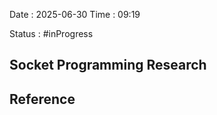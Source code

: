 Date : 2025-06-30  Time : 09:19

Status : #inProgress  

## Socket Programming Research













## Reference